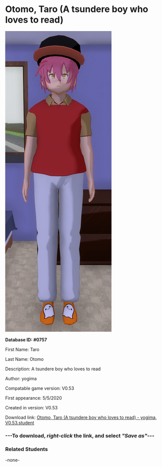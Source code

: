 # Otomo, Taro (A tsundere boy who loves to read)

<img src="../../Files/Images/Otomo, Taro (A tsundere boy who loves to read).png" title="Otomo, Taro (A tsundere boy who loves to read) - yogima, V0.53">

**Database ID: #0757**

First Name: Taro

Last Name: Otomo

Description: A tsundere boy who loves to read

Author: yogima

Compatable game version: V0.53

First appearance: 5/5/2020

Created in version: V0.53

Download link: <a href="https://raw.githubusercontent.com/Arbiter1223/Daigaku-Gurashi-Custom-Students/master/Files/Student%20Files/Otomo%2C%20Taro%20(A%20tsundere%20boy%20who%20loves%20to%20read)%20-%20yogima%2C%20V0.53.student">Otomo, Taro (A tsundere boy who loves to read) - yogima, V0.53.student</a>

### ---**To download, _right-click_ the link, and select _"Save as"_**---

### Related Students

-none-
